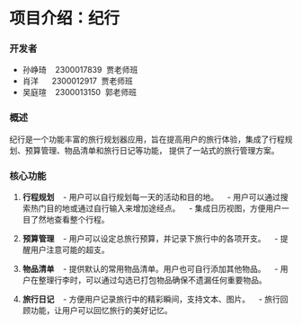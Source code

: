 # 项目介绍：纪行

### 开发者
- 孙峥琦    2300017839  贾老师班
- 肖洋      2300012917  贾老师班
- 吴庭瑄    2300013150  郭老师班

### 概述
纪行是一个功能丰富的旅行规划器应用，旨在提高用户的旅行体验，集成了行程规划、预算管理、物品清单和旅行日记等功能， 提供了一站式的旅行管理方案。

### 核心功能

1. **行程规划**
   - 用户可以自行规划每一天的活动和目的地。
   - 用户可以通过搜索热门目的地或通过自行输入来增加途经点。
   - 集成日历视图，方便用户一目了然地查看整个行程。

2. **预算管理**
   - 用户可以设定总旅行预算，并记录下旅行中的各项开支。
   - 提醒用户注意可能的超支。

3. **物品清单**
   - 提供默认的常用物品清单。用户也可自行添加其他物品。
   - 用户在整理行李时，可以通过勾选已打包物品确保不遗漏任何重要物品。

4. **旅行日记**
   - 方便用户记录旅行中的精彩瞬间，支持文本、图片。
   - 旅行回顾功能，让用户可以回忆旅行的美好记忆。
